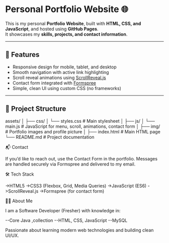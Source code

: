 # Personal Portfolio Website 🌐

This is my personal **Portfolio Website**, built with **HTML, CSS, and JavaScript**, and hosted using **GitHub Pages**.  
It showcases my **skills, projects, and contact information**.

---

## 🚀 Features
- Responsive design for mobile, tablet, and desktop  
- Smooth navigation with active link highlighting  
- Scroll reveal animations using [ScrollReveal.js](https://scrollrevealjs.org/)  
- Contact form integrated with [Formspree](https://formspree.io/)  
- Simple, clean UI using custom CSS (no frameworks)

---

## 📂 Project Structure

assets/
│
├── css/
│ └── styles.css # Main stylesheet
│
├── js/
│ └── main.js # JavaScript for menu, scroll, animations, contact form
│
├── img/ # Portfolio images and profile picture
│
├── index.html # Main HTML page
└── README.md # Project documentation


📬 Contact

If you’d like to reach out, use the Contact Form in the portfolio.
Messages are handled securely via Formspree and delivered to my email.

🛠️ Tech Stack

->HTML5
->CSS3 (Flexbox, Grid, Media Queries)
->JavaScript (ES6)
->ScrollReveal.js
->Formspree (for contact form)

👨‍💻 About Me

I am a Software Developer (Fresher) with knowledge in:

--Core Java ,collection
--HTML, CSS, JavaScript
--MySQL

Passionate about learning modern web technologies and building clean UI/UX.
